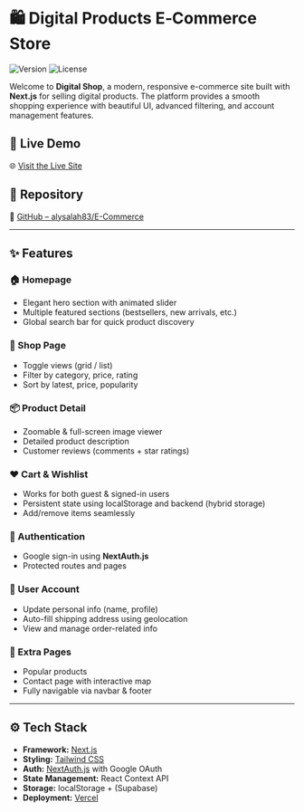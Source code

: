 # 🛍️ Digital Products E‑Commerce Store

![Version](https://img.shields.io/badge/version-1.0.0-blue)
![License](https://img.shields.io/badge/license-MIT-green)

Welcome to **Digital Shop**, a modern, responsive e-commerce site built with **Next.js** for selling digital products. The platform provides a smooth shopping experience with beautiful UI, advanced filtering, and account management features.

## 🔗 Live Demo

🌐 [Visit the Live Site](https://shop-digital-ten.vercel.app/)

## 💾 Repository

📁 [GitHub – alysalah83/E-Commerce](https://github.com/alysalah83/E-Commerce)

---

## ✨ Features

### 🏠 Homepage

- Elegant hero section with animated slider
- Multiple featured sections (bestsellers, new arrivals, etc.)
- Global search bar for quick product discovery

### 🛒 Shop Page

- Toggle views (grid / list)
- Filter by category, price, rating
- Sort by latest, price, popularity

### 📦 Product Detail

- Zoomable & full-screen image viewer
- Detailed product description
- Customer reviews (comments + star ratings)

### ❤️ Cart & Wishlist

- Works for both guest & signed-in users
- Persistent state using localStorage and backend (hybrid storage)
- Add/remove items seamlessly

### 🔐 Authentication

- Google sign-in using **NextAuth.js**
- Protected routes and pages

### 👤 User Account

- Update personal info (name, profile)
- Auto-fill shipping address using geolocation
- View and manage order-related info

### 📄 Extra Pages

- Popular products
- Contact page with interactive map
- Fully navigable via navbar & footer

---

## ⚙️ Tech Stack

- **Framework:** [Next.js](https://nextjs.org/)
- **Styling:** [Tailwind CSS](https://tailwindcss.com/)
- **Auth:** [NextAuth.js](https://next-auth.js.org/) with Google OAuth
- **State Management:** React Context API
- **Storage:** localStorage + (Supabase)
- **Deployment:** [Vercel](https://vercel.com/)
